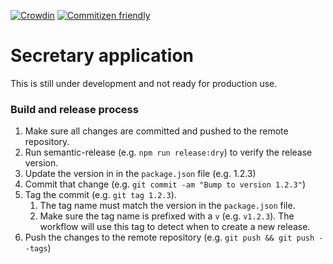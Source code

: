 [![Crowdin](https://badges.crowdin.net/secretary/localized.svg)](https://crowdin.com/project/secretary)
[![Commitizen friendly](https://img.shields.io/badge/commitizen-friendly-brightgreen.svg)](http://commitizen.github.io/cz-cli/)

# Secretary application

This is still under development and not ready for production use.

### Build and release process
1. Make sure all changes are committed and pushed to the remote repository.
1. Run semantic-release (e.g. `npm run release:dry`) to verify the release version.
1. Update the version in in the `package.json` file (e.g. 1.2.3)
1. Commit that change (e.g. `git commit -am "Bump to version 1.2.3"`)
1. Tag the commit (e.g. `git tag 1.2.3`).
    1. The tag name must match the version in the `package.json` file.
    1. Make sure the tag name is prefixed with a `v` (e.g. `v1.2.3`). The workflow will use this tag to detect when to create a new release.
1. Push the changes to the remote repository (e.g. `git push && git push --tags`)
